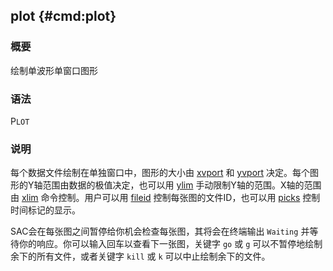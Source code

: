 ## plot {#cmd:plot}

### 概要

绘制单波形单窗口图形

### 语法

P`LOT`

### 说明

每个数据文件绘制在单独窗口中，图形的大小由
[xvport](/commands/xvport.html) 和 [yvport](/commands/yvport.html)
决定。每个图形的Y轴范围由数据的极值决定，也可以用
[ylim](/commands/ylim.html) 手动限制Y轴的范围。X轴的范围由
[xlim](/commands/xlim.html) 命令控制。用户可以用
[fileid](/commands/fileid.html) 控制每张图的文件ID，也可以用
[picks](/commands/picks.html) 控制时间标记的显示。

SAC会在每张图之间暂停给你机会检查每张图，其将会在终端输出 `Waiting`
并等待你的响应。你可以输入回车以查看下一张图，关键字 `go` 或 `g`
可以不暂停地绘制余下的所有文件，或者关键字 `kill` 或 `k`
可以中止绘制余下的文件。
